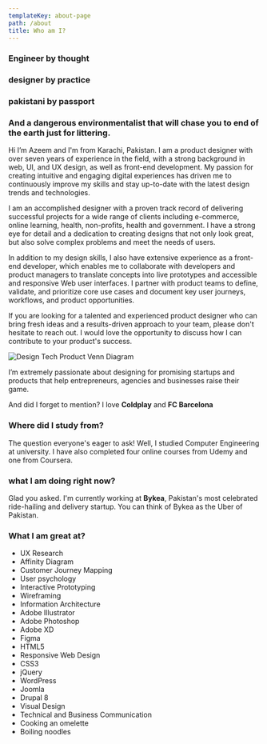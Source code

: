 ```yaml
---
templateKey: about-page
path: /about
title: Who am I?
---
```

### Engineer by thought

### designer by practice

### pakistani by passport

### And a dangerous environmentalist that will chase you to end of the earth just for littering.

Hi I’m Azeem and I'm from Karachi, Pakistan. I am a product designer with over seven years of experience in the field, with a strong background in web, UI, and UX design, as well as front-end development. My passion for creating intuitive and engaging digital experiences has driven me to continuously improve my skills and stay up-to-date with the latest design trends and technologies.

I am an accomplished designer with a proven track record of delivering successful projects for a wide range of clients including e-commerce, online learning, health, non-profits, health and government. I have a strong eye for detail and a dedication to creating designs that not only look great, but also solve complex problems and meet the needs of users.

In addition to my design skills, I also have extensive experience as a front-end developer, which enables me to collaborate with developers and product managers to translate concepts into live prototypes and accessible and responsive Web user interfaces. I partner with product teams to define, validate, and prioritize core use cases and document key user journeys, workflows, and product opportunities.

If you are looking for a talented and experienced product designer who can bring fresh ideas and a results-driven approach to your team, please don't hesitate to reach out. I would love the opportunity to discuss how I can contribute to your product's success.

![Design Tech Product Venn Diagram](/img/venn-scribbles-azeem.png)

I’m extremely passionate about designing for promising startups and products that help entrepreneurs, agencies and businesses raise their game.

And did I forget to mention? I love **Coldplay** and **FC Barcelona**

### Where did I study from?

The question everyone's eager to ask! Well, I studied Computer Engineering at university. I have also completed four online courses from Udemy and one from Coursera.

### what I am doing right now?

Glad you asked. I'm currently working at **Bykea**, Pakistan's most celebrated ride-hailing and delivery startup. You can think of Bykea as the Uber of Pakistan.

### What I am great at?

* UX Research
* Affinity Diagram
* Customer Journey Mapping
* User psychology
* Interactive Prototyping
* Wireframing
* Information Architecture
* Adobe Illustrator
* Adobe Photoshop
* Adobe XD
* Figma
* HTML5
* Responsive Web Design
* CSS3
* jQuery
* WordPress
* Joomla
* Drupal 8
* Visual Design
* Technical and Business Communication
* Cooking an omelette
* Boiling noodles